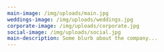 ```yaml
---
main-image: /img/uploads/main.jpg
weddings-image: /img/uploads/weddings.jpg
corporate-image: /img/uploads/corporate.jpg
social-image: /img/uploads/social.jpg
main-description: Some blurb about the company...
---
```


